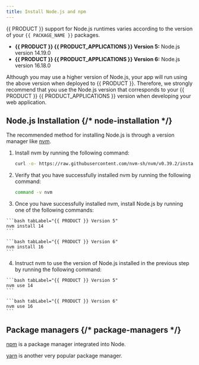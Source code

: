 ```yaml
---
title: Install Node.js and npm
---
```


{{ PRODUCT }} support for Node.js runtimes varies according to the version of your `{{ PACKAGE_NAME }}` packages.

- **{{ PRODUCT }} {{ PRODUCT_APPLICATIONS }} Version 5:** Node.js version 14.19.0
- **{{ PRODUCT }} {{ PRODUCT_APPLICATIONS }} Version 6:** Node.js version 16.18.0

Although you may use a higher version of Node.js, your app will run using the above version when deployed to {{ PRODUCT }}. Therefore, we strongly recommend that you use the Node.js version that corresponds to your {{ PRODUCT }} {{ PRODUCT_APPLICATIONS }} version when developing your web application.

## Node.js Installation {/* node-installation */}

The recommended method for installing Node.js is through a version manager like [nvm](https://github.com/nvm-sh/nvm).

1.  Install nvm by running the following command:

    ```bash
    curl -o- https://raw.githubusercontent.com/nvm-sh/nvm/v0.39.2/install.sh | bash
    ```

2.  Verify that you have successfully installed nvm by running the following command:

    ```bash
    command -v nvm
    ```

3.  Once you have successfully installed nvm, install Node.js by running one of the following commands:

  <SnippetGroup>

    ```bash tabLabel="{{ PRODUCT }} Version 5"
    nvm install 14
    ```

    ```bash tabLabel="{{ PRODUCT }} Version 6"
    nvm install 16
    ```

  </SnippetGroup>

4.  Instruct nvm to use the version of Node.js installed in the previous step by running the following command:

  <SnippetGroup>

    ```bash tabLabel="{{ PRODUCT }} Version 5"
    nvm use 14
    ```

    ```bash tabLabel="{{ PRODUCT }} Version 6"
    nvm use 16
    ```

  </SnippetGroup>

## Package managers {/* package-managers */}

[npm](https://www.npmjs.com/) is a package manager integrated into Node.

[yarn](https://classic.yarnpkg.com/en/docs/cli/) is another very popular package manager.
